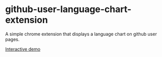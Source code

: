 # github-user-language-chart-extension
A simple chrome extension that displays a language chart on github user pages.

[Interactive demo](https://mhollingshead.github.io/github-user-language-chart-extension/)
